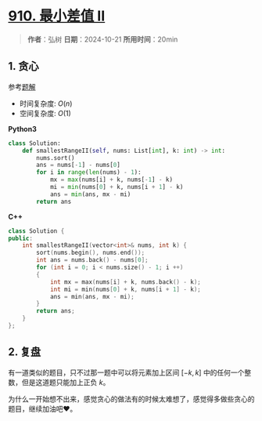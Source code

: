 # [910. 最小差值 II](https://leetcode.cn/problems/smallest-range-ii/description/)

> **作者**：弘树
> **日期**：2024-10-21
> **所用时间**：20min

## 1. 贪心

参考[题解](https://leetcode.cn/problems/smallest-range-ii/solutions/102309/tai-nan-liao-zhi-neng-hua-tu-ping-zhi-jue-by-user8)

- 时间复杂度: $O(n)$
- 空间复杂度: $O(1)$

**Python3**

```python
class Solution:
    def smallestRangeII(self, nums: List[int], k: int) -> int:
        nums.sort()
        ans = nums[-1] - nums[0]
        for i in range(len(nums) - 1):
            mx = max(nums[i] + k, nums[-1] - k)
            mi = min(nums[0] + k, nums[i + 1] - k)
            ans = min(ans, mx - mi)
        return ans
```

**C++**

```C++
class Solution {
public:
    int smallestRangeII(vector<int>& nums, int k) {
        sort(nums.begin(), nums.end());
        int ans = nums.back() - nums[0];
        for (int i = 0; i < nums.size() - 1; i ++)
        {
            int mx = max(nums[i] + k, nums.back() - k);
            int mi = min(nums[0] + k, nums[i + 1] - k);
            ans = min(ans, mx - mi);
        }
        return ans;
    }
};
```

## 2. 复盘

有一道类似的题目，只不过那一题中可以将元素加上区间 $[-k, k]$ 中的任何一个整数，但是这道题只能加上正负 $k$。

为什么一开始想不出来，感觉贪心的做法有的时候太难想了，感觉得多做些贪心的题目，继续加油吧♥。